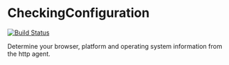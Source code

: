 CheckingConfiguration
=====================
[![Build Status](https://travis-ci.org/hjacquir/CheckingConfiguration.svg?branch=master)](https://travis-ci.org/hjacquir/CheckingConfiguration)

Determine your browser, platform and operating system information from the http agent.
